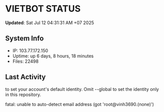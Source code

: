 # VIETBOT STATUS
**Updated**: Sat Jul 12 04:31:31 AM +07 2025

## System Info
- IP: 103.77.172.150
- Uptime: up 6 days, 8 hours, 18 minutes
- Files: 22498

## Last Activity

to set your account's default identity.
Omit --global to set the identity only in this repository.

fatal: unable to auto-detect email address (got 'root@vinh3690.(none)')
